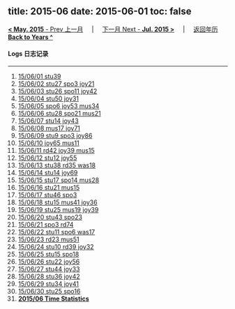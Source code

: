title: 2015-06
date: 2015-06-01
toc: false
---
[**< May. 2015** - Prev 上一月](/lifelogs/2015/05/index.html) &nbsp; &nbsp; | &nbsp; &nbsp; [下一月 Next - **Jul. 2015 >**](/lifelogs/2015/07/index.html) &nbsp; &nbsp; |  &nbsp; &nbsp; [返回年历 **Back to Years ^**](/lifelogs/index.html)
<br/>
#### Logs 日志记录
---
1. [15/06/01 stu39](/lifelogs/2015/06/d01.html)
2. [15/06/02 stu27 spo3 joy21](/lifelogs/2015/06/d02.html)
3. [15/06/03 stu26 spo11 joy42](/lifelogs/2015/06/d03.html)
4. [15/06/04 stu50 joy31](/lifelogs/2015/06/d04.html)
5. [15/06/05 spo6 joy53 mus34](/lifelogs/2015/06/d05.html)
6. [15/06/06 stu28 spo21 mus21](/lifelogs/2015/06/d06.html)
7. [15/06/07 stu14 joy43](/lifelogs/2015/06/d07.html)
8. [15/06/08 mus17 joy71](/lifelogs/2015/06/d08.html)
9. [15/06/09 stu9 spo3 joy86](/lifelogs/2015/06/d09.html)
10. [15/06/10 joy65 mus11](/lifelogs/2015/06/d10.html)
11. [15/06/11 rd42 joy39 mus15](/lifelogs/2015/06/d11.html)
12. [15/06/12 stu12 joy55](/lifelogs/2015/06/d12.html)
13. [15/06/13 stu38 rd35 was18](/lifelogs/2015/06/d13.html)
14. [15/06/14 stu14 joy69](/lifelogs/2015/06/d14.html)
15. [15/06/15 stu17 spo14 mus28](/lifelogs/2015/06/d15.html)
16. [15/06/16 stu21 mus15](/lifelogs/2015/06/d16.html)
17. [15/06/17 stu46 spo3](/lifelogs/2015/06/d17.html)
18. [15/06/18 stu15 mus41 joy36](/lifelogs/2015/06/d18.html)
19. [15/06/19 stu25 mus19 joy39](/lifelogs/2015/06/d19.html)
20. [15/06/20 stu43 spo23](/lifelogs/2015/06/d20.html)
21. [15/06/21 spo3 rd74](/lifelogs/2015/06/d21.html)
22. [15/06/22 stu11 spo6 was17](/lifelogs/2015/06/d22.html)
23. [15/06/23 rd23 mus51](/lifelogs/2015/06/d23.html)
24. [15/06/24 stu10 rd39 joy32](/lifelogs/2015/06/d24.html)
25. [15/06/25 stu15 spo18](/lifelogs/2015/06/d25.html)
26. [15/06/26 stu22 joy56](/lifelogs/2015/06/d26.html)
27. [15/06/27 stu44 joy33](/lifelogs/2015/06/d27.html)
28. [15/06/28 stu36 joy42](/lifelogs/2015/06/d28.html)
29. [15/06/29 stu34 joy41](/lifelogs/2015/06/d29.html)
30. [15/06/30 stu25 spo16](/lifelogs/2015/06/d30.html)
31. **[2015/06 Time Statistics](/lifelogs/2015/06/time_stat.html)**
